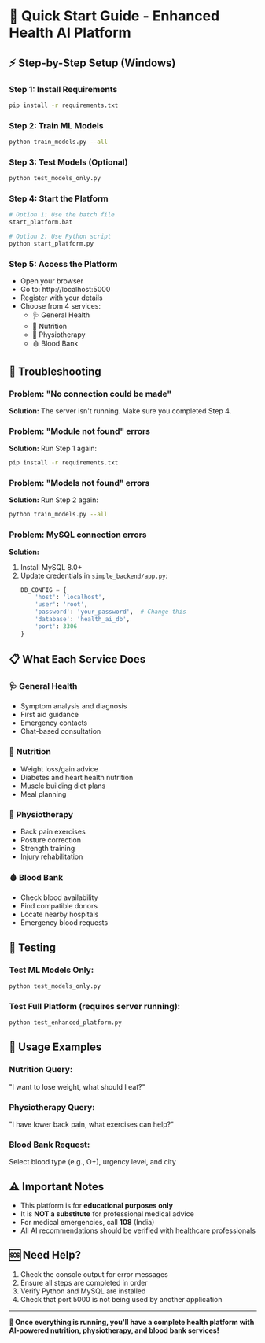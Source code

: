 # 🚀 Quick Start Guide - Enhanced Health AI Platform

## ⚡ **Step-by-Step Setup (Windows)**

### **Step 1: Install Requirements**
```bash
pip install -r requirements.txt
```

### **Step 2: Train ML Models**
```bash
python train_models.py --all
```

### **Step 3: Test Models (Optional)**
```bash
python test_models_only.py
```

### **Step 4: Start the Platform**
```bash
# Option 1: Use the batch file
start_platform.bat

# Option 2: Use Python script
python start_platform.py
```

### **Step 5: Access the Platform**
- Open your browser
- Go to: http://localhost:5000
- Register with your details
- Choose from 4 services:
  - 🩺 General Health
  - 🥗 Nutrition
  - 🏃 Physiotherapy  
  - 🩸 Blood Bank

## 🔧 **Troubleshooting**

### **Problem: "No connection could be made"**
**Solution:** The server isn't running. Make sure you completed Step 4.

### **Problem: "Module not found" errors**
**Solution:** Run Step 1 again:
```bash
pip install -r requirements.txt
```

### **Problem: "Models not found" errors**
**Solution:** Run Step 2 again:
```bash
python train_models.py --all
```

### **Problem: MySQL connection errors**
**Solution:** 
1. Install MySQL 8.0+
2. Update credentials in `simple_backend/app.py`:
   ```python
   DB_CONFIG = {
       'host': 'localhost',
       'user': 'root',
       'password': 'your_password',  # Change this
       'database': 'health_ai_db',
       'port': 3306
   }
   ```

## 📋 **What Each Service Does**

### 🩺 **General Health**
- Symptom analysis and diagnosis
- First aid guidance
- Emergency contacts
- Chat-based consultation

### 🥗 **Nutrition**
- Weight loss/gain advice
- Diabetes and heart health nutrition
- Muscle building diet plans
- Meal planning

### 🏃 **Physiotherapy**
- Back pain exercises
- Posture correction
- Strength training
- Injury rehabilitation

### 🩸 **Blood Bank**
- Check blood availability
- Find compatible donors
- Locate nearby hospitals
- Emergency blood requests

## 🧪 **Testing**

### **Test ML Models Only:**
```bash
python test_models_only.py
```

### **Test Full Platform (requires server running):**
```bash
python test_enhanced_platform.py
```

## 📱 **Usage Examples**

### **Nutrition Query:**
"I want to lose weight, what should I eat?"

### **Physiotherapy Query:**
"I have lower back pain, what exercises can help?"

### **Blood Bank Request:**
Select blood type (e.g., O+), urgency level, and city

## ⚠️ **Important Notes**

- This platform is for **educational purposes only**
- It is **NOT a substitute** for professional medical advice
- For medical emergencies, call **108** (India)
- All AI recommendations should be verified with healthcare professionals

## 🆘 **Need Help?**

1. Check the console output for error messages
2. Ensure all steps are completed in order
3. Verify Python and MySQL are installed
4. Check that port 5000 is not being used by another application

---

**🎉 Once everything is running, you'll have a complete health platform with AI-powered nutrition, physiotherapy, and blood bank services!**

